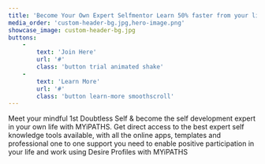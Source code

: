 ```yaml
---
title: 'Become Your Own Expert Selfmentor Learn 50% faster from your life & work experiences'
media_order: 'custom-header-bg.jpg,hero-image.png'
showcase_image: custom-header-bg.jpg
buttons:
    -
        text: 'Join Here'
        url: '#'
        class: 'button trial animated shake'
    -
        text: 'Learn More'
        url: '#'
        class: 'button learn-more smoothscroll'
---
```


Meet your mindful 1st Doubtless Self & become the self development expert in your own life with MYiPATHS. Get direct access to the best expert self knowledge tools available, with all the online apps, templates and professional one to one support you need to enable positive participation in your life and work using Desire Profiles with MYiPATHS